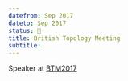 ```yaml
---
datefrom: Sep 2017
dateto: Sep 2017
status: 🎤
title: British Topology Meeting
subtitle:
---
```


Speaker at [BTM2017](https://www2.le.ac.uk/departments/mathematics/research/32nd-british-topology-meeting)
